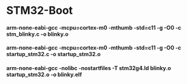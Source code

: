 # STM32-Boot
#### arm-none-eabi-gcc -mcpu=cortex-m0 -mthumb -std=c11 -g -O0 -c stm_blinky.c -o blinky.o
#### arm-none-eabi-gcc -mcpu=cortex-m0 -mthumb -std=c11 -g -O0 -c startup_stm32.c -o startup_stm32.o
#### arm-none-eabi-gcc -nolibc -nostartfiles -T stm32g4.ld blinky.o startup_stm32.o -o blinky.elf

